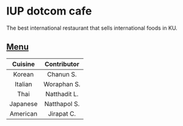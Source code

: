 # IUP dotcom cafe

The best international restaurant that sells international foods in KU.

## [Menu](menu.md)


| Cuisine | Contributor |
|:--------:|:-------------:|
| Korean  | Chanun S.   |
| Italian | Woraphan S. |
| Thai    | Natthadit L.|
| Japanese| Natthapol S.|
| American| Jirapat C.  |

